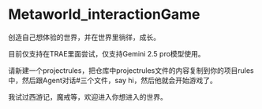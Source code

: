 # Metaworld_interactionGame
创造自己想体验的世界，并在世界里徜徉，成长。

目前仅支持在TRAE里面尝试，仅支持Gemini 2.5 pro模型使用。

请新建一个projectrules，把仓库中projectrules文件的内容复制到你的项目rules中，然后跟Agent对话#三个文件，say hi，然后他就会开始游戏了。

我试过西游记，魔戒等，欢迎进入你想进入的世界。
